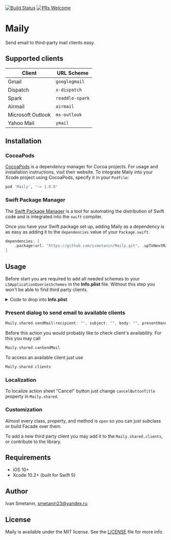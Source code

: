 [![Build Status](https://travis-ci.org/ismetanin/Maily.svg?branch=master)](https://travis-ci.org/ismetanin/Maily) [![PRs Welcome](https://img.shields.io/badge/PRs-welcome-brightgreen.svg?style=flat-square)](http://makeapullrequest.com)


# Maily

Send email to third-party mail clients easy.

## Supported clients

Client             | URL Scheme
------------------ | ---------------
Gmail              | `googlegmail`  
Dispatch           | `x-dispatch`
Spark              | `readdle-spark`
Airmail            | `airmail`  
Microsoft Outlook  | `ms-outlook`
Yahoo Mail         | `ymail`

## Installation

### CocoaPods


[CocoaPods](https://cocoapods.org) is a dependency manager for Cocoa projects. For usage and installation instructions, visit their website. To integrate Maily into your Xcode project using CocoaPods, specify it in your `Podfile`:

```ruby
pod 'Maily', '~> 1.0.0'
```

### Swift Package Manager

The [Swift Package Manager](https://swift.org/package-manager/) is a tool for automating the distribution of Swift code and is integrated into the `swift` compiler.

Once you have your Swift package set up, adding Maily as a dependency is as easy as adding it to the `dependencies` value of your `Package.swift`.

```swift
dependencies: [
    .package(url: "https://github.com/ismetanin/Maily.git", .upToNextMajor(from: "1.0.0"))
]
```

## Usage

Before start you are required to add all needed schemes to your `LSApplicationQueriesSchemes` in the **Info.plist** file. Without this step you won't be able to find third party clients.

<details>
  <summary>Code to drop into <b>Info.plist</b> </summary>
  <br>

   ```xml
    <key>LSApplicationQueriesSchemes</key>
    <array>
        <string>ymail</string>
        <string>ms-outlook</string>
        <string>airmail</string>
        <string>readdle-spark</string>
        <string>x-dispatch</string>
        <string>googlegmail</string>
    </array>
   ```

</details>

### Present dialog to send email to available clients

```swift
Maily.shared.sendMail(recipient: "", subject: "", body: "", presentHandler: {}, cancelHandler: {})
```

Before this action you would probably like to check client's availability. For this you may call

```swift
Maily.shared.canSendMail
```

To access an available client just use

```swift
Maily.shared.clients
```

### Localization

To localize action sheet "Cancel" button just change `cancelButtonTitle` property in `Maily.shared`.

### Customization

Almost every class, property, and method is `open` so you can just subclass or build Facade over them.

To add a new third party client you may add it to the `Maily.shared.clients`, or contribute to the library.

## Requirements

- iOS 10+
- Xcode 10.2+ (built for Swift 5)

## Author

Ivan Smetanin, smetanin23@yandex.ru

## License

Maily is available under the MIT license. See the [LICENSE](https://github.com/ismetanin/Maily/blob/master/LICENSE) file for more info.
